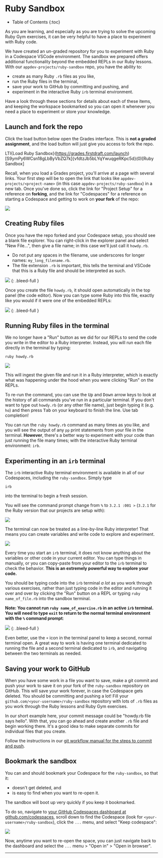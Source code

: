 # Ruby Sandbox

* Table of Contents
{:toc}

As you are learning, and especially as you are trying to solve the upcoming Ruby Gym exercises, it can be very helpful to have a place to experiment with Ruby code. 

We have created an un-graded repository for you to experiment with Ruby in a Codespace VSCode environment. The sandbox we prepared offers additional functionality beyond the embedded REPLs in our Ruby lessons. With our `appdev-projects/ruby-sandbox` repo, you have the ability to:

* create as many Ruby `.rb` files as you like,
* run the Ruby files in the terminal,
* save your work to GitHub by committing and pushing, and
* experiment in the interactive Ruby `irb` terminal environment.

Have a look through these sections for details about each of these items, and keeping the workspace bookmarked so you can open it whenever you need a place to experiment or store your knowledge.

## Launch and fork the repo

Click the load button below open the Grades interface. This is **not a graded assignment**, and the load button will just give you access to fork the repo.

LTI{Load Ruby Sandbox}(https://grades.firstdraft.com/launch)[S9ymPy6WCsn18gLbByVbZQ7k]{vfdtzJb5bLYqYwuqgeRKpc5d}(0)[Ruby Sandbox]

Recall, when you load a Grades project, you'll arrive at a page with several links. Your first step will be to open the link that looks like `appdev-projects/<project-name>` (in this case `appdev-projects/ruby-sandbox`) in a new tab. Once you've done so, click the link for "Project Setup" for a reference on **forking**, and the link for "Codespaces" for a reference on starting a Codespace and getting to work on **your fork** of the repo:

<!-- ![](/assets/launch-grades-project-1.png) -->
![](https://res.cloudinary.com/dmxgp9oq2/image/upload/v1686700730/launch-grades-project-1_urrcyo.png)

## Creating Ruby files

Once you have the repo forked and your Codespace setup, you should see a blank file explorer. You can right-click in the explorer panel and select "New File...", then give a file name; in this case we'll just call it `howdy.rb`. 

* Do not put any spaces in the filename, use underscores for longer names: `my_long_filename.rb`. 
* The file extension `.rb` is important, this tells the terminal and VSCode that this is a Ruby file and should be interpreted as such.

<!-- ![](/assets/ruby-scratch-1.png) -->
![](https://res.cloudinary.com/dmxgp9oq2/image/upload/v1687285925/ruby-scratch-1_neahsi.png)
{: .bleed-full }

Once you create the file `howdy.rb`, it should open automatically in the top panel (the code editor). Now you can type some Ruby into this file, exactly like you would if it were one of the embedded REPLs:

<!-- ![](/assets/ruby-scratch-2.png) -->
![](https://res.cloudinary.com/dmxgp9oq2/image/upload/v1687285925/ruby-scratch-2_fbviaa.png)
{: .bleed-full }

## Running Ruby files in the terminal

We no longer have a "Run" button as we did for our REPLs to send the code you write in the editor to a Ruby interpreter. Instead, you will run each file directly in the terminal by typing:

```
ruby howdy.rb
```

<!-- ![](/assets/ruby-scratch-3.png) -->
![](https://res.cloudinary.com/dmxgp9oq2/image/upload/v1687286147/ruby-scratch-3_cgdgmh.png)

This will ingest the given file and run it in a Ruby interpreter, which is exactly what was happening under the hood when you were clicking "Run" on the REPLs.

To re-run the command, you can use the <kbd>Up</kbd> and <kbd>Down</kbd> arrow keys to look at the history of all commands you've run in a particular terminal. If you don't want to type out `howdy.rb` (or any other file name), just begin typing it (e.g. `ho`) and then press <kbd>Tab</kbd> on your keyboard to finish the line. Use tab completion!

You can run the `ruby howdy.rb` command as many times as you like, and you will see the output of any `pp` print statements from your file in the terminal. **However**, there's a better way to experiment with your code than just running the file many times; with the interactive Ruby terminal environment: `irb`.

## Experimenting in an `irb` terminal

The `irb` interactive Ruby terminal environment is available in all of our Codespaces, including the `ruby-sandbox`. Simply type

```
irb
```

into the terminal to begin a fresh session. 

You will see the command prompt change from `%` to `3.2.1 :001 >` (`3.2.1` for the Ruby version that our projects are setup with):

<!-- ![](/assets/ruby-scratch-4.png) -->
![](https://res.cloudinary.com/dmxgp9oq2/image/upload/v1687286240/ruby-scratch-4_tuavi2.png)

The terminal can now be treated as a line-by-line Ruby interpreter! That means you can create variables and write code to explore and experiment.

<!-- ![](/assets/ruby-scratch-5.png) -->
![](https://res.cloudinary.com/dmxgp9oq2/image/upload/v1687286418/ruby-scratch-5_uh3wa2.png)

Every time you start an `irb` terminal, it does not know anything about the variables or other code in your current editor. You can type things in manually, or you can copy-paste from your editor to the `irb` terminal to check the behavior. **This is an extremely powerful way to explore your code.**

You should be typing code into the `irb` terminal _a lot_ as you work through various exercises, rather than just typing code in the editor and running it over and over by clicking the "Run" button on a REPL or typing `ruby name_of_file.rb` into the sandbox terminal. 

**Note: You cannot run `ruby name_of_exercise.rb` in an active `irb` terminal. You will need to type `exit` to return to the normal terminal environment with the `%` command prompt**:

<!-- ![](/assets/ruby-scratch-6.png) -->
![](https://res.cloudinary.com/dmxgp9oq2/image/upload/v1687286814/ruby-scratch-6_nrtuvw.png)
{: .bleed-full }

Even better, use the `+` icon in the terminal panel to keep a second, normal terminal open. A great way to work is having one terminal dedicated to running the file and a second terminal dedicated to `irb`, and navigating between the two terminals as needed.

## Saving your work to GitHub

When you have some work in a file you want to save, make a git commit and push your work to save it on your fork of the `ruby-sandbox` repository on GitHub. This will save your work forever, in case the Codespace gets deleted. You should be committing and pushing a lot! Fill your `github.com/<your-username>/ruby-sandbox` repository with lots of `.rb` files as you work through the Ruby lessons and Ruby Gym exercises. 

In our short example here, your commit message could be "howdy.rb file says hello". With that, you can go ahead and create another `.rb` file and begin working there. It's a good idea to make separate commits for individual files that you create.

Follow the instructions in our [git workflow manual for the steps to commit and push](https://learn.firstdraft.com/lessons/50).

## Bookmark the sandbox

You can and should bookmark your Codespace for the `ruby-sandbox`, so that it:

* doesn't get deleted, and
* is easy to find when you want to re-open it.

The sandbox will boot up very quickly if you keep it bookmarked.

To do so, navigate to [your GitHub Codespaces dashboard at github.com/codespaces](https://github.com/codespaces), scroll down to find the Codespace (look for `<your-username>/ruby-sandbox`), click the `...` menu, and select "Keep codespace":

<!-- ![](/assets/ruby-scratch-7.png) -->
![](https://res.cloudinary.com/dmxgp9oq2/image/upload/v1687287463/ruby-scratch-7_i6dnwi.png)

Now, anytime you want to re-open the space, you can just navigate back to the dashboard and select the `...` menu > "Open in" > "Open in browser".

----
